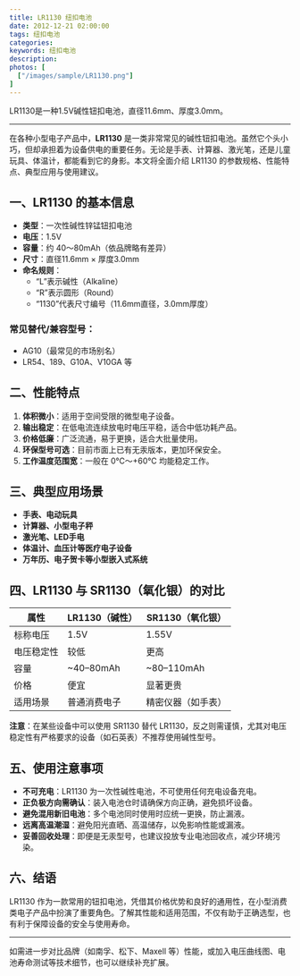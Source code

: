 ```yaml
---
title: LR1130 纽扣电池
date: 2012-12-21 02:00:00
tags: 纽扣电池
categories: 
keywords: 纽扣电池
description: 
photos: [
  ["/images/sample/LR1130.png"]
] 
---
```


LR1130是一种1.5V碱性钮扣电池，直径11.6mm、厚度3.0mm。
<!--more-->

---


在各种小型电子产品中，**LR1130** 是一类非常常见的碱性钮扣电池。虽然它个头小巧，但却承担着为设备供电的重要任务。无论是手表、计算器、激光笔，还是儿童玩具、体温计，都能看到它的身影。本文将全面介绍 LR1130 的参数规格、性能特点、典型应用与使用建议。

## 一、LR1130 的基本信息

- **类型**：一次性碱性锌锰钮扣电池  
- **电压**：1.5V  
- **容量**：约 40～80mAh（依品牌略有差异）  
- **尺寸**：直径11.6mm × 厚度3.0mm  
- **命名规则**：
  - “L”表示碱性（Alkaline）
  - “R”表示圆形（Round）
  - “1130”代表尺寸编号（11.6mm直径，3.0mm厚度）

### 常见替代/兼容型号：
- AG10（最常见的市场别名）
- LR54、189、G10A、V10GA 等

## 二、性能特点

1. **体积微小**：适用于空间受限的微型电子设备。
2. **输出稳定**：在低电流连续放电时电压平稳，适合中低功耗产品。
3. **价格低廉**：广泛流通，易于更换，适合大批量使用。
4. **环保型号可选**：目前市面上已有无汞版本，更加环保安全。
5. **工作温度范围宽**：一般在 0℃～+60℃ 均能稳定工作。

## 三、典型应用场景

- **手表、电动玩具**
- **计算器、小型电子秤**
- **激光笔、LED手电**
- **体温计、血压计等医疗电子设备**
- **万年历、电子贺卡等小型嵌入式系统**

## 四、LR1130 与 SR1130（氧化银）的对比

| 属性           | LR1130（碱性） | SR1130（氧化银） |
|----------------|----------------|------------------|
| 标称电压       | 1.5V           | 1.55V            |
| 电压稳定性     | 较低           | 更高             |
| 容量           | ~40–80mAh      | ~80–110mAh       |
| 价格           | 便宜           | 显著更贵         |
| 适用场景       | 普通消费电子   | 精密仪器（如手表） |

**注意**：在某些设备中可以使用 SR1130 替代 LR1130，反之则需谨慎，尤其对电压稳定性有严格要求的设备（如石英表）不推荐使用碱性型号。

## 五、使用注意事项

- **不可充电**：LR1130 为一次性碱性电池，不可使用任何充电设备充电。
- **正负极方向需确认**：装入电池仓时请确保方向正确，避免损坏设备。
- **避免混用新旧电池**：多个电池同时使用时应统一更换，防止漏液。
- **远离高温潮湿**：避免阳光直晒、高温储存，以免影响性能或漏液。
- **妥善回收处理**：即便是无汞型号，也建议投放专业电池回收点，减少环境污染。

## 六、结语

LR1130 作为一款常用的钮扣电池，凭借其价格优势和良好的通用性，在小型消费类电子产品中扮演了重要角色。了解其性能和适用范围，不仅有助于正确选型，也有利于保障设备的安全与使用寿命。

---

如需进一步对比品牌（如南孚、松下、Maxell 等）性能，或加入电压曲线图、电池寿命测试等技术细节，也可以继续补充扩展。